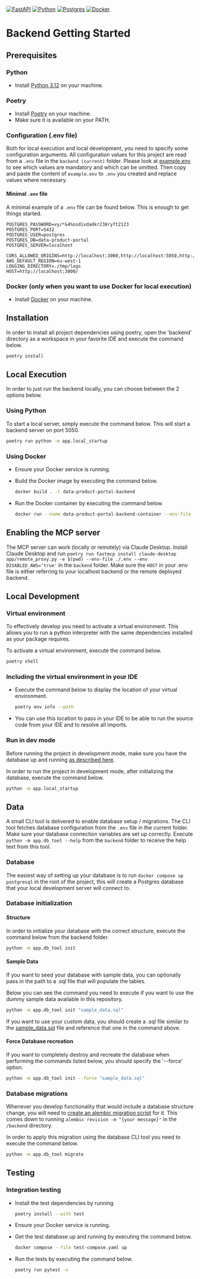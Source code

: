[![FastAPI][FastAPI]][FastAPI-url]
[![Python][Python]][Python-url]
[![Postgres][Postgres]][Postgres-url]
[![Docker][Docker]][Docker-url]


# Backend Getting Started

## Prerequisites

### Python

- Install [Python 3.12](https://www.python.org/downloads) on your machine.

### Poetry

- Install [Poetry](https://python-poetry.org/docs/#installation) on your machine.
- Make sure it is available on your PATH.

### Configuration (.env file)

Both for local execution and local development, you need to specify some configuration arguments.
All configuration values for this project are read from a `.env` file in the `backend (current)` folder.
Please look at [example.env](../example.env) to see which values are mandatory and which can be omitted.
Then copy and paste the content of `example.env` to `.env` you created and replace values where necessary.

#### Minimal `.env` file

A minimal example of a `.env` file can be found below. This is enough to get things started.

```
POSTGRES_PASSWORD=vy/*&4%osdivdadkr238ry7t2123
POSTGRES_PORT=5432
POSTGRES_USER=postgres
POSTGRES_DB=data-product-portal
POSTGRES_SERVER=localhost

CORS_ALLOWED_ORIGINS=http://localhost:3000,http://localhost:5050,http://localhost:8080
AWS_DEFAULT_REGION=eu-west-1
LOGGING_DIRECTORY=./tmp/logs
HOST=http://localhost:3000/
```

### Docker (only when you want to use Docker for local execution)

- Install [Docker](https://docs.docker.com/get-docker/) on your machine.

## Installation

In order to install all project dependencies using poetry,
open the 'backend' directory as a workspace in your favorite IDE and execute the command below.

```sh
poetry install
```

## Local Execution

In order to just run the backend locally, you can choose between the 2 options below.

### Using Python

To start a local server, simply execute the command below.
This will start a backend server on port 5050.

```sh
poetry run python -m app.local_startup
```

### Using Docker

- Ensure your Docker service is running.

- Build the Docker image by executing the command below.

  ```sh
  docker build . -t data-product-portal-backend
  ```

- Run the Docker container by executing the command below.

  ```sh
  docker run --name data-product-portal-backend-container --env-file .env -p 3000:8080  data-product-portal-backend
  ```

## Enabling the MCP server
The MCP server can work (locally or remotely) via Claude Desktop.
Install Claude Desktop and run `poetry run fastmcp install claude-desktop app/remote_proxy.py -e $(pwd) --env-file ./.env --env DISABLED_AWS='true'` in the `backend` folder. Make sure the `HOST` in your .env file is either referring to your localhost backend or the remote deployed backend.

## Local Development

### Virtual environment

To effectively develop you need to activate a virtual environment.
This allows you to run a python interpreter with the same dependencies installed as your package requires.

To activate a virtual environment, execute the command below.

```sh
poetry shell
```

### Including the virtual environment in your IDE

- Execute the command below to display the location of your virtual environment.

  ```sh
  poetry env info --path
  ```

- You can use this location to pass in your IDE to be able to run the source code from your IDE and to resolve all imports.


### Run in dev mode

Before running the project in development mode, make sure you have the database up and
running [as described here](#Database-initialization).

In order to run the project in development mode, after initializing the database, execute the command below.

```sh
python -m app.local_startup
```

## Data

A small CLI tool is delivered to enable database setup / migrations.
The CLI tool fetches database configuration from the `.env` file in the current folder.
Make sure your database connection variables are set up correctly.
Execute `python -m app.db_tool --help` from the `backend` folder to receive the help text from this tool.

### Database

The easiest way of setting up your database is to run `docker compose up postgresql` in the root of the project,
this will create a Postgres database that your local development server will connect to.

### Database initialization

#### Structure

In order to initialize your database with the correct structure, execute the command below from the backend folder.

```sh
python -m app.db_tool init
```

#### Sample Data

If you want to seed your database with sample data, you can optionally pass in the path to a .sql file that will populate the tables.

Below you can see the command you need to execute if you want to use the dummy sample data available in this repository.

```sh
python -m app.db_tool init "sample_data.sql"
```

If you want to use your custom data, you should create a .sql file similar to
the [sample_data.sql](sample_data.sql) file and reference that one in the command above.

#### Force Database recreation

If you want to completely destroy and recreate the database when performing the commands listed below,
you should specify the '--force' option.

```sh
python -m app.db_tool init --force "sample_data.sql"
```

### Database migrations

Whenever you develop functionality that would include a database structure change,
you will need to [create an alembic migration script](https://alembic.sqlalchemy.org/en/latest/tutorial.html#create-a-migration-script) for it.
This comes down to running `alembic revision -m "{your message}"` in the `/backend` directory.

In order to apply this migration using the database CLI tool you need to execute the command below.

```sh
python -m app.db_tool migrate
```

## Testing

### Integration testing

- Install the test dependencies by running

  ```sh
  poetry install --with test
  ```

- Ensure your Docker service is running.

- Get the test database up and running by executing the command below.

  ```sh
  docker compose --file test-compose.yaml up
  ```

- Run the tests by executing the command below.

  ```sh
  poetry run pytest -v
  ```

<!-- MARKDOWN LINKS & IMAGES -->
<!-- https://www.markdownguide.org/basic-syntax/#reference-style-links -->

[FastAPI]: https://img.shields.io/badge/FastAPI-005571?style=for-the-badge&logo=fastapi

[FastAPI-url]: https://fastapi.tiangolo.com

[Docker]: https://img.shields.io/badge/docker-%230db7ed.svg?style=for-the-badge&logo=docker&logoColor=white

[Docker-url]: https://www.docker.com

[Postgres]:https://img.shields.io/badge/postgres-%23316192.svg?style=for-the-badge&logo=postgresql&logoColor=white

[Postgres-url]:https://www.postgresql.org

[Python]:https://img.shields.io/badge/python-3670A0?style=for-the-badge&logo=python&logoColor=ffdd54

[Python-url]:https://www.python.org
